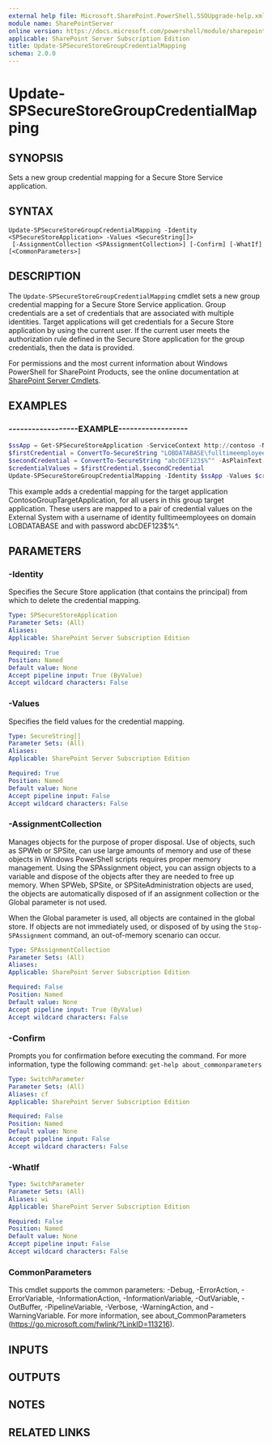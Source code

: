 ```yaml
---
external help file: Microsoft.SharePoint.PowerShell.SSOUpgrade-help.xml
module name: SharePointServer
online version: https://docs.microsoft.com/powershell/module/sharepoint-server/update-spsecurestoregroupcredentialmapping
applicable: SharePoint Server Subscription Edition
title: Update-SPSecureStoreGroupCredentialMapping
schema: 2.0.0
---
```


# Update-SPSecureStoreGroupCredentialMapping

## SYNOPSIS
Sets a new group credential mapping for a Secure Store Service application.

## SYNTAX

```
Update-SPSecureStoreGroupCredentialMapping -Identity <SPSecureStoreApplication> -Values <SecureString[]>
 [-AssignmentCollection <SPAssignmentCollection>] [-Confirm] [-WhatIf] [<CommonParameters>]
```

## DESCRIPTION
The `Update-SPSecureStoreGroupCredentialMapping` cmdlet sets a new group credential mapping for a Secure Store Service application.
Group credentials are a set of credentials that are associated with multiple identities.
Target applications will get credentials for a Secure Store application by using the current user.
If the current user meets the authorization rule defined in the Secure Store application for the group credentials, then the data is provided.

For permissions and the most current information about Windows PowerShell for SharePoint Products, see the online documentation at [SharePoint Server Cmdlets](https://docs.microsoft.com/powershell/sharepoint/sharepoint-server/sharepoint-server-cmdlets).

## EXAMPLES

### ------------------EXAMPLE------------------
```powershell
$ssApp = Get-SPSecureStoreApplication -ServiceContext http://contoso -Name "ContosoGroupTargetApplication"
$firstCredential = ConvertTo-SecureString "LOBDATABASE\fulltimeemployees" -AsPlainText -Force
$secondCredential = ConvertTo-SecureString "abcDEF123$%^" -AsPlainText -Force
$credentialValues = $firstCredential,$secondCredential
Update-SPSecureStoreGroupCredentialMapping -Identity $ssApp -Values $credentialValues
```

This example adds a credential mapping for the target application ContosoGroupTargetApplication, for all users in this group target application.
These users are mapped to a pair of credential values on the External System with a username of identity fulltimeemployees on domain LOBDATABASE and with password abcDEF123$%^.

## PARAMETERS

### -Identity
Specifies the Secure Store application (that contains the principal) from which to delete the credential mapping.

```yaml
Type: SPSecureStoreApplication
Parameter Sets: (All)
Aliases: 
Applicable: SharePoint Server Subscription Edition

Required: True
Position: Named
Default value: None
Accept pipeline input: True (ByValue)
Accept wildcard characters: False
```

### -Values
Specifies the field values for the credential mapping.

```yaml
Type: SecureString[]
Parameter Sets: (All)
Aliases: 
Applicable: SharePoint Server Subscription Edition

Required: True
Position: Named
Default value: None
Accept pipeline input: False
Accept wildcard characters: False
```

### -AssignmentCollection
Manages objects for the purpose of proper disposal.
Use of objects, such as SPWeb or SPSite, can use large amounts of memory and use of these objects in Windows PowerShell scripts requires proper memory management.
Using the SPAssignment object, you can assign objects to a variable and dispose of the objects after they are needed to free up memory.
When SPWeb, SPSite, or SPSiteAdministration objects are used, the objects are automatically disposed of if an assignment collection or the Global parameter is not used.

When the Global parameter is used, all objects are contained in the global store.
If objects are not immediately used, or disposed of by using the `Stop-SPAssignment` command, an out-of-memory scenario can occur.

```yaml
Type: SPAssignmentCollection
Parameter Sets: (All)
Aliases: 
Applicable: SharePoint Server Subscription Edition

Required: False
Position: Named
Default value: None
Accept pipeline input: True (ByValue)
Accept wildcard characters: False
```

### -Confirm
Prompts you for confirmation before executing the command.
For more information, type the following command: `get-help about_commonparameters`

```yaml
Type: SwitchParameter
Parameter Sets: (All)
Aliases: cf
Applicable: SharePoint Server Subscription Edition

Required: False
Position: Named
Default value: None
Accept pipeline input: False
Accept wildcard characters: False
```

### -WhatIf
```yaml
Type: SwitchParameter
Parameter Sets: (All)
Aliases: wi
Applicable: SharePoint Server Subscription Edition

Required: False
Position: Named
Default value: None
Accept pipeline input: False
Accept wildcard characters: False
```

### CommonParameters
This cmdlet supports the common parameters: -Debug, -ErrorAction, -ErrorVariable, -InformationAction, -InformationVariable, -OutVariable, -OutBuffer, -PipelineVariable, -Verbose, -WarningAction, and -WarningVariable. For more information, see about_CommonParameters (https://go.microsoft.com/fwlink/?LinkID=113216).

## INPUTS

## OUTPUTS

## NOTES

## RELATED LINKS
